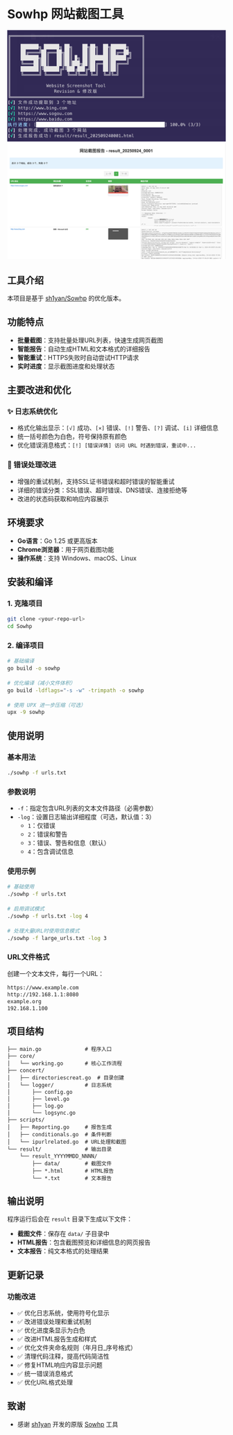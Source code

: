 # Sowhp 网站截图工具
![示例图片1](https://raw.githubusercontent.com/helGayhub233/Sowhp/refs/heads/main/images/example_1.png)
![示例图片2](https://raw.githubusercontent.com/helGayhub233/Sowhp/refs/heads/main/images/example_2.png)
## 工具介绍

本项目是基于 [sh1yan/Sowhp](https://github.com/sh1yan/Sowhp) 的优化版本。

## 功能特点

- **批量截图**：支持批量处理URL列表，快速生成网页截图
- **智能报告**：自动生成HTML和文本格式的详细报告
- **智能重试**：HTTPS失败时自动尝试HTTP请求
- **实时进度**：显示截图进度和处理状态

## 主要改进和优化

### ✨ 日志系统优化
- 格式化输出显示：`[√]` 成功、`[×]` 错误、`[!]` 警告、`[?]` 调试、`[i]` 详细信息
- 统一括号颜色为白色，符号保持原有颜色
- 优化错误消息格式：`[!] [错误详情] 访问 URL 时遇到错误，重试中...`

### 🔧 错误处理改进
- 增强的重试机制，支持SSL证书错误和超时错误的智能重试
- 详细的错误分类：SSL错误、超时错误、DNS错误、连接拒绝等
- 改进的状态码获取和响应内容展示


## 环境要求

- **Go语言**：Go 1.25 或更高版本
- **Chrome浏览器**：用于网页截图功能
- **操作系统**：支持 Windows、macOS、Linux

## 安装和编译

### 1. 克隆项目
```bash
git clone <your-repo-url>
cd Sowhp
```

### 2. 编译项目
```bash
# 基础编译
go build -o sowhp

# 优化编译（减小文件体积）
go build -ldflags="-s -w" -trimpath -o sowhp

# 使用 UPX 进一步压缩（可选）
upx -9 sowhp
```

## 使用说明

### 基本用法
```bash
./sowhp -f urls.txt
```

### 参数说明
- `-f`：指定包含URL列表的文本文件路径（必需参数）
- `-log`：设置日志输出详细程度（可选，默认值：3）
  - `1`：仅错误
  - `2`：错误和警告
  - `3`：错误、警告和信息（默认）
  - `4`：包含调试信息

### 使用示例
```bash
# 基础使用
./sowhp -f urls.txt

# 启用调试模式
./sowhp -f urls.txt -log 4

# 处理大量URL时使用信息模式
./sowhp -f large_urls.txt -log 3
```

### URL文件格式
创建一个文本文件，每行一个URL：
```
https://www.example.com
http://192.168.1.1:8080
example.org
192.168.1.100
```

## 项目结构

```
├── main.go              # 程序入口
├── core/
│   └── working.go       # 核心工作流程
├── concert/
│   ├── directoriescreat.go  # 目录创建
│   └── logger/          # 日志系统
│       ├── config.go
│       ├── level.go
│       ├── log.go
│       └── logsync.go
├── scripts/
│   ├── Reporting.go     # 报告生成
│   ├── conditionals.go  # 条件判断
│   └── ipurlrelated.go  # URL处理和截图
└── result/              # 输出目录
    └── result_YYYYMMDD_NNNN/
        ├── data/        # 截图文件
        ├── *.html       # HTML报告
        └── *.txt        # 文本报告
```

## 输出说明

程序运行后会在 `result` 目录下生成以下文件：
- **截图文件**：保存在 `data/` 子目录中
- **HTML报告**：包含截图预览和详细信息的网页报告
- **文本报告**：纯文本格式的处理结果

## 更新记录

### 功能改进
- ✅ 优化日志系统，使用符号化显示
- ✅ 改进错误处理和重试机制
- ✅ 优化进度条显示为白色
- ✅ 改进HTML报告生成和样式
- ✅ 优化文件夹命名规则（年月日_序号格式）
- ✅ 清理代码注释，提高代码简洁性
- ✅ 修复HTML响应内容显示问题
- ✅ 统一错误消息格式
- ✅ 优化URL格式处理

## 致谢

- 感谢 [sh1yan](https://github.com/sh1yan) 开发的原版 [Sowhp](https://github.com/sh1yan/Sowhp) 工具
